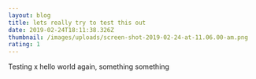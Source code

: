 ```yaml
---
layout: blog
title: lets really try to test this out
date: 2019-02-24T18:11:38.326Z
thumbnail: /images/uploads/screen-shot-2019-02-24-at-11.06.00-am.png
rating: 1
---
```

Testing x hello world again, something something
